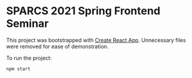 # SPARCS 2021 Spring Frontend Seminar

This project was bootstrapped with [Create React App](https://github.com/facebook/create-react-app). Unnecessary files were removed for ease of demonstration.

To run the project:
```bash
npm start
```
